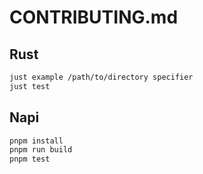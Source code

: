 # CONTRIBUTING.md

## Rust

```bash
just example /path/to/directory specifier
just test
```

## Napi

```bash
pnpm install
pnpm run build
pnpm test
```
